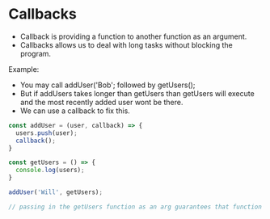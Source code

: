 # Callbacks

* Callback is providing a function to another function as an argument.
* Callbacks allows us to deal with long tasks without blocking the program.     

Example:
* You may call addUser('Bob'; followed by getUsers();
* But if addUsers takes longer than getUsers than getUsers will execute and the 
most recently added user wont be there.
* We can use a callback to fix this.

```javascript
const addUser = (user, callback) => {
  users.push(user);
  callback();
}

const getUsers = () => {
  console.log(users);
}

addUser('Will', getUsers);

// passing in the getUsers function as an arg guarantees that function will only run AFTER the user has been added
```

